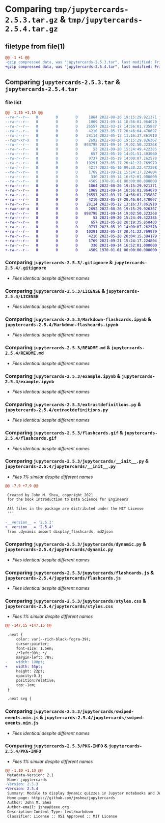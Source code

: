 # Comparing `tmp/jupytercards-2.5.3.tar.gz` & `tmp/jupytercards-2.5.4.tar.gz`

## filetype from file(1)

```diff
@@ -1 +1 @@
-gzip compressed data, was "jupytercards-2.5.3.tar", last modified: Fri May 19 14:03:02 2023, max compression
+gzip compressed data, was "jupytercards-2.5.4.tar", last modified: Fri Jan  1 00:00:00 2016, max compression
```

## Comparing `jupytercards-2.5.3.tar` & `jupytercards-2.5.4.tar`

### file list

```diff
@@ -1,15 +1,15 @@
--rw-r--r--   0        0        0     1864 2022-08-26 19:15:29.921371 jupytercards-2.5.3/.gitignore
--rw-r--r--   0        0        0     1069 2021-09-14 18:56:01.964070 jupytercards-2.5.3/LICENSE
--rw-r--r--   0        0        0    26557 2022-03-17 14:56:01.735887 jupytercards-2.5.3/Markdown-flashcards.ipynb
--rw-r--r--   0        0        0     4210 2023-05-17 20:46:04.470697 jupytercards-2.5.3/README.md
--rw-r--r--   0        0        0    28114 2023-05-12 13:16:37.861910 jupytercards-2.5.3/example.ipynb
--rwxr-xr-x   0        0        0     2692 2022-08-26 19:15:29.926367 jupytercards-2.5.3/extractdefinitions.py
--rw-r--r--   0        0        0   898798 2021-09-14 19:02:50.323268 jupytercards-2.5.3/flashcards.gif
--rw-r--r--   0        0        0       53 2021-09-20 15:24:49.422385 jupytercards-2.5.3/google73e9274d2fa18926.html
--rw-r--r--   0        0        0      657 2023-05-19 14:01:51.403060 jupytercards-2.5.3/jupytercards/__init__.py
--rw-r--r--   0        0        0     9737 2023-05-19 14:00:07.262578 jupytercards-2.5.3/jupytercards/dynamic.py
--rw-r--r--   0        0        0    10291 2023-05-17 20:41:22.769979 jupytercards-2.5.3/jupytercards/flashcards.js
--rw-r--r--   0        0        0     4217 2023-05-10 09:30:22.472298 jupytercards-2.5.3/jupytercards/styles.css
--rw-r--r--   0        0        0     1769 2021-09-21 15:24:17.224804 jupytercards-2.5.3/jupytercards/swiped-events.min.js
--rw-r--r--   0        0        0      330 2021-09-14 16:52:01.000000 jupytercards-2.5.3/pyproject.toml
--rw-r--r--   0        0        0     4569 1970-01-01 00:00:00.000000 jupytercards-2.5.3/PKG-INFO
+-rw-r--r--   0        0        0     1864 2022-08-26 19:15:29.921371 jupytercards-2.5.4/.gitignore
+-rw-r--r--   0        0        0     1069 2021-09-14 18:56:01.964070 jupytercards-2.5.4/LICENSE
+-rw-r--r--   0        0        0    26557 2022-03-17 14:56:01.735887 jupytercards-2.5.4/Markdown-flashcards.ipynb
+-rw-r--r--   0        0        0     4210 2023-05-17 20:46:04.470697 jupytercards-2.5.4/README.md
+-rw-r--r--   0        0        0    28114 2023-05-12 13:16:37.861910 jupytercards-2.5.4/example.ipynb
+-rwxr-xr-x   0        0        0     2692 2022-08-26 19:15:29.926367 jupytercards-2.5.4/extractdefinitions.py
+-rw-r--r--   0        0        0   898798 2021-09-14 19:02:50.323268 jupytercards-2.5.4/flashcards.gif
+-rw-r--r--   0        0        0       53 2021-09-20 15:24:49.422385 jupytercards-2.5.4/google73e9274d2fa18926.html
+-rw-r--r--   0        0        0      657 2023-05-28 20:19:35.850403 jupytercards-2.5.4/jupytercards/__init__.py
+-rw-r--r--   0        0        0     9737 2023-05-19 14:00:07.262578 jupytercards-2.5.4/jupytercards/dynamic.py
+-rw-r--r--   0        0        0    10291 2023-05-17 20:41:22.769979 jupytercards-2.5.4/jupytercards/flashcards.js
+-rw-r--r--   0        0        0     4216 2023-05-28 20:04:15.394179 jupytercards-2.5.4/jupytercards/styles.css
+-rw-r--r--   0        0        0     1769 2021-09-21 15:24:17.224804 jupytercards-2.5.4/jupytercards/swiped-events.min.js
+-rw-r--r--   0        0        0      330 2021-09-14 16:52:01.000000 jupytercards-2.5.4/pyproject.toml
+-rw-r--r--   0        0        0     4569 1970-01-01 00:00:00.000000 jupytercards-2.5.4/PKG-INFO
```

### Comparing `jupytercards-2.5.3/.gitignore` & `jupytercards-2.5.4/.gitignore`

 * *Files identical despite different names*

### Comparing `jupytercards-2.5.3/LICENSE` & `jupytercards-2.5.4/LICENSE`

 * *Files identical despite different names*

### Comparing `jupytercards-2.5.3/Markdown-flashcards.ipynb` & `jupytercards-2.5.4/Markdown-flashcards.ipynb`

 * *Files identical despite different names*

### Comparing `jupytercards-2.5.3/README.md` & `jupytercards-2.5.4/README.md`

 * *Files identical despite different names*

### Comparing `jupytercards-2.5.3/example.ipynb` & `jupytercards-2.5.4/example.ipynb`

 * *Files identical despite different names*

### Comparing `jupytercards-2.5.3/extractdefinitions.py` & `jupytercards-2.5.4/extractdefinitions.py`

 * *Files identical despite different names*

### Comparing `jupytercards-2.5.3/flashcards.gif` & `jupytercards-2.5.4/flashcards.gif`

 * *Files identical despite different names*

### Comparing `jupytercards-2.5.3/jupytercards/__init__.py` & `jupytercards-2.5.4/jupytercards/__init__.py`

 * *Files 1% similar despite different names*

```diff
@@ -7,9 +7,9 @@
 
 Created by John M. Shea, copyright 2021
 for the book Introduction to Data Science for Engineers
 
 All files in the package are distributed under the MIT License
 '''
 
-__version__ = '2.5.3'
+__version__ = '2.5.4'
 from .dynamic import display_flashcards, md2json
```

### Comparing `jupytercards-2.5.3/jupytercards/dynamic.py` & `jupytercards-2.5.4/jupytercards/dynamic.py`

 * *Files identical despite different names*

### Comparing `jupytercards-2.5.3/jupytercards/flashcards.js` & `jupytercards-2.5.4/jupytercards/flashcards.js`

 * *Files identical despite different names*

### Comparing `jupytercards-2.5.3/jupytercards/styles.css` & `jupytercards-2.5.4/jupytercards/styles.css`

 * *Files 1% similar despite different names*

```diff
@@ -147,15 +147,15 @@
 
 .next {
     color: var(--rich-black-fogra-39);
     cursor:pointer;
     font-size: 1.5em;
     /*left:90%; */
     margin-left: 70%;
-    width: 100pt;
+    width: 55pt;
     height: 22pt;
     opacity:0.3;
     position:relative; 
     top:-1em;
 }
 
 .next svg {
```

### Comparing `jupytercards-2.5.3/jupytercards/swiped-events.min.js` & `jupytercards-2.5.4/jupytercards/swiped-events.min.js`

 * *Files identical despite different names*

### Comparing `jupytercards-2.5.3/PKG-INFO` & `jupytercards-2.5.4/PKG-INFO`

 * *Files 1% similar despite different names*

```diff
@@ -1,10 +1,10 @@
 Metadata-Version: 2.1
 Name: jupytercards
-Version: 2.5.3
+Version: 2.5.4
 Summary: Module to display dynamic quizzes in Jupyter notebooks and Jupyter Books. Uses JavaScript to provide
 Home-page: https://github.com/jmshea/jupytercards
 Author: John M. Shea
 Author-email: jshea@ieee.org
 Description-Content-Type: text/markdown
 Classifier: License :: OSI Approved :: MIT License
```

